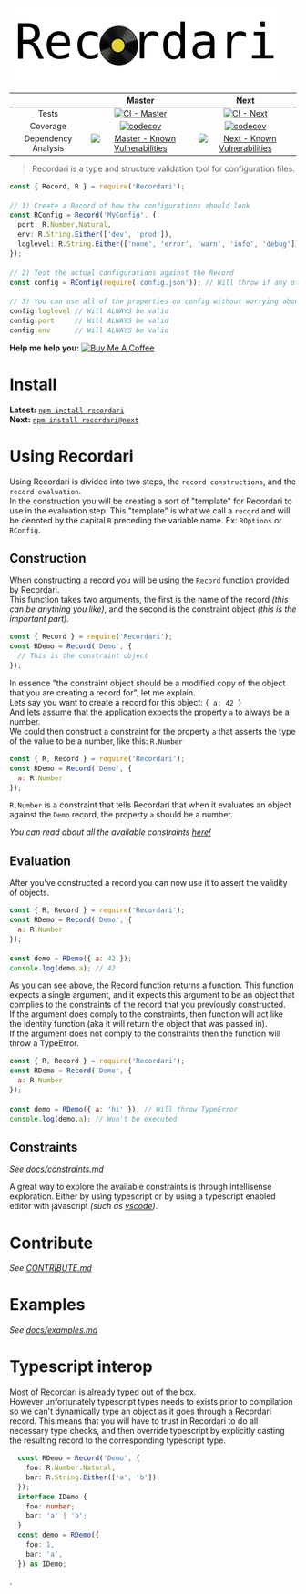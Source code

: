 ![logo](./assets/logo.png)

|         |  Master           | Next  |
|:------------:|:-----------------:|:------:|
| Tests             | [![CI - Master](https://circleci.com/gh/Olian04/Recordari/tree/master.svg?style=svg&circle-token=7dc7a0d0d63d7e8f42cdad6cc08f102a144f72a0)](https://circleci.com/gh/Olian04/Recordari/tree/master) |[![CI - Next](https://circleci.com/gh/Olian04/Recordari/tree/next.svg?style=svg&circle-token=7dc7a0d0d63d7e8f42cdad6cc08f102a144f72a0)](https://circleci.com/gh/Olian04/Recordari/tree/next) |
| Coverage  | [![codecov](https://codecov.io/gh/Olian04/Recordari/branch/master/graph/badge.svg?token=S2jhTAlWAh)](https://codecov.io/gh/Olian04/Recordari/branch/master)  | [![codecov](https://codecov.io/gh/Olian04/Recordari/branch/next/graph/badge.svg?token=S2jhTAlWAh)](https://codecov.io/gh/Olian04/Recordari/branch/next) |
| Dependency Analysis | [![Master - Known Vulnerabilities](https://snyk.io/test/github/Olian04/Recordari/badge.svg)](https://snyk.io/test/github/Olian04/Recordari) | [![Next -  Known Vulnerabilities](https://snyk.io/test/github/Olian04/Recordari/next/badge.svg)](https://snyk.io/test/github/Olian04/Recordari/next) |

> Recordari is a type and structure validation tool for configuration files.

```ts
const { Record, R } = require('Recordari');

// 1) Create a Record of how the configurations should look
const RConfig = Record('MyConfig', {
  port: R.Number.Natural,
  env: R.String.Either(['dev', 'prod']),
  loglevel: R.String.Either(['none', 'error', 'warn', 'info', 'debug'])
});

// 2) Test the actual configurations against the Record
const config = RConfig(require('config.json')); // Will throw if any of the constraints fail

// 3) You can use all of the properties on config without worrying about some of them not being valid.
config.loglevel // Will ALWAYS be valid
config.port     // Will ALWAYS be valid
config.env      // Will ALWAYS be valid
```

__Help me help you:__ <a href="https://www.buymeacoffee.com/fEvx1NCoS" target="_blank"><img src="https://www.buymeacoffee.com/assets/img/custom_images/orange_img.png" alt="Buy Me A Coffee" style="height: auto !important;width: auto !important;" ></a>

# Install

__Latest:__ [`npm install recordari`](https://www.npmjs.com/package/recordari) <br>
__Next:__ [`npm install recordari@next`](https://www.npmjs.com/package/recordari/v/next)

# Using Recordari

Using Recordari is divided into two steps, the `record constructions`, and the `record evaluation`. <br>
In the construction you will be creating a sort of "template" for Recordari to use in the evaluation step. This "template" is what we call a `record` and will be denoted by the capital `R` preceding the variable name. Ex: `ROptions` or `RConfig`. <br>

## Construction

When constructing a record you will be using the `Record` function provided by Recordari. <br>
This function takes two arguments, the first is the name of the record *(this can be anything you like)*, and the second is the constraint object *(this is the important part)*.

```js
const { Record } = require('Recordari');
const RDemo = Record('Demo', {
  // This is the constraint object
});
```

In essence "the constraint object should be a modified copy of the object that you are creating a record for", let me explain. <br>
Lets say you want to create a record for this object: `{ a: 42 }` <br>
And lets assume that the application expects the property `a` to always be a number. <br>
We could then construct a constraint for the property `a` that asserts the type of the value to be a number, like this: `R.Number` <br>

```js
const { R, Record } = require('Recordari');
const RDemo = Record('Demo', {
  a: R.Number
});
```

`R.Number` is a constraint that tells Recordari that when it evaluates an object against the `Demo` record, the property `a` should be a number.

*You can read about all the available constraints [here!](docs/constraints.md)*

## Evaluation

After you've constructed a record you can now use it to assert the validity of objects.

```js
const { R, Record } = require('Recordari');
const RDemo = Record('Demo', {
  a: R.Number
});

const demo = RDemo({ a: 42 });
console.log(demo.a); // 42
```

As you can see above, the Record function returns a function. This function expects a single argument, and it expects this argument to be an object that complies to the constraints of the record that you previously constructed.<br>
If the argument does comply to the constraints, then function will act like the identity function (aka it will return the object that was passed in). <br>
If the argument does not comply to the constraints then the function will throw a TypeError. <br>

```js
const { R, Record } = require('Recordari');
const RDemo = Record('Demo', {
  a: R.Number
});

const demo = RDemo({ a: 'hi' }); // Will throw TypeError
console.log(demo.a); // Won't be executed
```

## Constraints

*See [docs/constraints.md](docs/constraints.md)*

A great way to explore the available constraints is through intellisense exploration. Either by using typescript or by using a typescript enabled editor with javascript *(such as [vscode](https://code.visualstudio.com/))*.

# Contribute

*See [CONTRIBUTE.md](CONTRIBUTE.md)*

# Examples

*See [docs/examples.md](docs/examples.md)*

# Typescript interop

Most of Recordari is already typed out of the box.<br>
However unfortunately typescript types needs to exists prior to compilation so we can't dynamically type an object as it goes through a Recordari record. This means that you will have to trust in Recordari to do all necessary type checks, and then override typescript by explicitly casting the resulting record to the corresponding typescript type.

```ts
  const RDemo = Record('Demo', {
    foo: R.Number.Natural,
    bar: R.String.Either(['a', 'b']),
  });
  interface IDemo {
    foo: number;
    bar: 'a' | 'b';
  }
  const demo = RDemo({
    foo: 1,
    bar: 'a',
  }) as IDemo;
```

.
